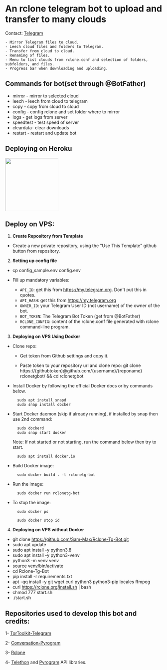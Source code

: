 # An rclone telegram bot to upload and transfer to many clouds

Contact: [Telegram](https://t.me/SamMax009)

    - Mirror Telegram files to cloud.
    - Leech cloud files and folders to Telegram.
    - Transfer from cloud to cloud.
    - Renaming of files.
    - Menu to list clouds from rclone.conf and selection of folders, subfolders, and files.
    - Progress bar when downloading and uploading.


## Commands for bot(set through @BotFather) 
- mirror - mirror to selected cloud 
- leech - leech from cloud to telegram
- copy - copy from cloud to cloud
- config - config rclone and set folder where to mirror 
- logs - get logs from server
- speedtest - test speed of server
- cleardata- clear downloads
- restart - restart and update bot

## Deploying on Heroku
<p><a href="https://github.com/Sam009-max/RcloneTgBot/tree/heroku"> <img src="https://img.shields.io/badge/Deploy%20Guide-blueviolet?style=for-the-badge&logo=heroku" width="170""/></a></p>


## Deploy on VPS: 

1. **Create Repository from Template**

 - Create a new private repository, using the "Use This Template" github button from repository.
 
 
2. **Setting up config file**

- cp config_sample.env config.env 

- Fill up mandatory variables:
    - `API_ID`: get this from https://my.telegram.org. Don't put this in quotes.
    - `API_HASH`: get this from https://my.telegram.org
    - `OWNER_ID`: your Telegram User ID (not username) of the owner of the bot.
    - `BOT_TOKEN`: The Telegram Bot Token (get from @BotFather) 
    - `RCLONE_CONFIG`: content of the rclone.conf file generated with rclone command-line program.

3. **Deploying on VPS Using Docker**

- Clone repo:

    - Get token from Github settings and copy it.

    - Paste token to your repository url and clone repo: git clone https://{githubtoken}@github.com/{username}/{reponame} rclonetgbot/ && cd rclonetgbot

- Install Docker by following the official Docker docs or by commands below.

        sudo apt install snapd
        sudo snap install docker

- Start Docker daemon (skip if already running), if installed by snap then use 2nd command:
    
        sudo dockerd
        sudo snap start docker

     Note: If not started or not starting, run the command below then try to start.

        sudo apt install docker.io

- Build Docker image:

        sudo docker build . -t rclonetg-bot 

- Run the image:

        sudo docker run rclonetg-bot 

- To stop the image:

        sudo docker ps

        sudo docker stop id

4. **Deploying on VPS without Docker**

- git clone https://github.com/Sam-Max/Rclone-Tg-Bot.git 
- sudo apt update 
- sudo apt install -y python3.8 
- sudo apt install -y python3-venv 
- python3 -m venv venv 
- source venv/bin/activate 
- cd Rclone-Tg-Bot
- pip install -r requirements.txt 
- apt -qq install -y git wget curl python3 python3-pip locales ffmpeg
- curl https://rclone.org/install.sh | bash
- chmod 777 start.sh 
- ./start.sh


## Repositories used to develop this bot and credits:

1- [TorToolkit-Telegram](https://github.com/yash-dk/TorToolkit-Telegram) 

2- [Conversation-Pyrogram](https://github.com/Ripeey/Conversation-Pyrogram/archive/refs/heads/main.zip)

3- [Rclone](https://github.com/rclone/rclone)

4- [Telethon]() and [Pyrogram]() API libraries.



